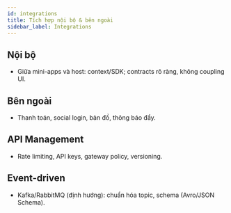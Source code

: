 ```yaml
---
id: integrations
title: Tích hợp nội bộ & bên ngoài
sidebar_label: Integrations
---
```


## Nội bộ

- Giữa mini-apps và host: context/SDK; contracts rõ ràng, không coupling UI.

## Bên ngoài

- Thanh toán, social login, bản đồ, thông báo đẩy.

## API Management

- Rate limiting, API keys, gateway policy, versioning.

## Event-driven

- Kafka/RabbitMQ (định hướng): chuẩn hóa topic, schema (Avro/JSON Schema).

